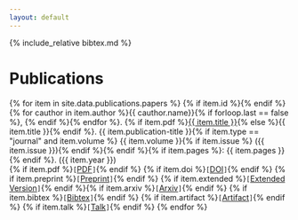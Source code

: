 ```yaml
---
layout: default
---
```


{% include_relative bibtex.md %}

# Publications

{% for item in site.data.publications.papers %}
{% if item.id %}<a name="{{ item.id }}"></a>{% endif %}
{% for cauthor in item.author %}{{ cauthor.name}}{% if forloop.last == false %}, {% endif %}{% endfor %}.
{% if item.pdf %}<a href="{{ item.pdf | relative_url }}">{{ item.title }}</a>{% else %}{{ item.title }}{% endif %}.
{{ item.publication-title }}{% if item.type == "journal" and item.volume %} {{ item.volume }}{% if item.issue %} ({{ item.issue }}){% endif %}{% endif %}{% if item.pages %}: {{ item.pages }}{% endif %}. ({{ item.year }})<br />
{% if item.pdf %}`[`<a class="orange" href="{{ item.pdf | relative_url }}">PDF</a>`]`{% endif %} {% if item.doi %}`[`<a class="orange" href="http://dx.doi.org/{{ item.doi }}">DOI</a>`]`{% endif %} {% if item.preprint %}`[`<a class="orange" href="{{ item.preprint | relative_url }}">Preprint</a>`]`{% endif %} {% if item.extended %}`[`<a class="orange" href="{{ item.extended | relative_url }}">Extended Version</a>`]`{% endif %}{% if item.arxiv %}`[`<a class="orange" href="{{ item.arxiv}}">Arxiv</a>`]`{% endif %} {% if item.bibtex %}`[`<a class="orange" href="{{ item.bibtex | relative_url }}">Bibtex</a>`]`{% endif %} {% if item.artifact %}`[`<a class="orange" href="{{ item.artifact }}">Artifact</a>`]`{% endif %} {% if item.talk %}`[`<a class="orange" href="{{ t | relative_url }}">Talk</a>`]`{% endif %}
{% endfor %}
